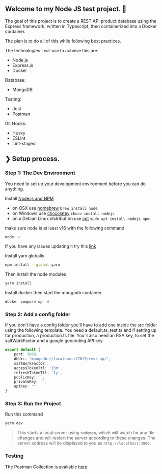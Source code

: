 ## Welcome to my Node JS test project. 👏

The goal of this project is to create a REST API product database using the Express framework, written in Typescript, then containerized into a Docker container.

The plan is to do all of this while following best practices.

The technologies I will use to achieve this are:
- Node.js
- Express.js
- Docker

Database:
- MongoDB

Testing:
- Jest
- Postman

Git Hooks:
- Husky
- ESLint
- Lint-staged

## ❯ Setup process.

### Step 1: The Dev Environment

You need to set up your development environment before you can do anything.

Install [Node.js and NPM](https://nodejs.org/en/download/)

- on OSX use [homebrew](http://brew.sh) `brew install node`
- on Windows use [chocolatey](https://chocolatey.org/) `choco install nodejs`
- on a Debian Linux distribution use [apt](https://ubuntu.com/server/docs/package-management) `sudo apt install nodejs npm`

make sure node is at least v16 with the following command

```bash
node -v
```

If you have any issues updating it try this [link](https://github.com/nodesource/distributions/issues/1157)

Install yarn globally

```bash
npm install --global yarn
```

Then install the node modules

```bash
yarn install
```

Install docker then start the mongodb container

```bash
docker compose up -d
```

### Step 2: Add a config folder

If you don't have a config folder you'll have to add one inside the src folder using the following template. You need a default.ts, test.ts and if setting up for production, a production.ts file. You'll also need an RSA key, to set the saltWorkFactor and a google geocoding API key.

```ts
export default {
    port: 3000,
    dbUri: "mongodb://localhost:27017/rest-api",
    saltWorkFactor:,
    accessTokenTtl: '15m',
    refreshTokenTtl: '1y',
    publicKey: ``,
    privateKey: ``,
    apiKey: ""
}
```

### Step 3: Run the Project

Run this command

```bash
yarn dev
```

> This starts a local server using `nodemon`, which will watch for any file changes and will restart the server according to these changes.
> The server address will be displayed to you as `http://localhost:3000`.

### Testing

The Postman Collection is avaliable [here](https://drive.google.com/file/d/1LdpKUbcqDyQdZy1LBoSuvG7WQ5-ZfnFd/view?usp=sharing)
